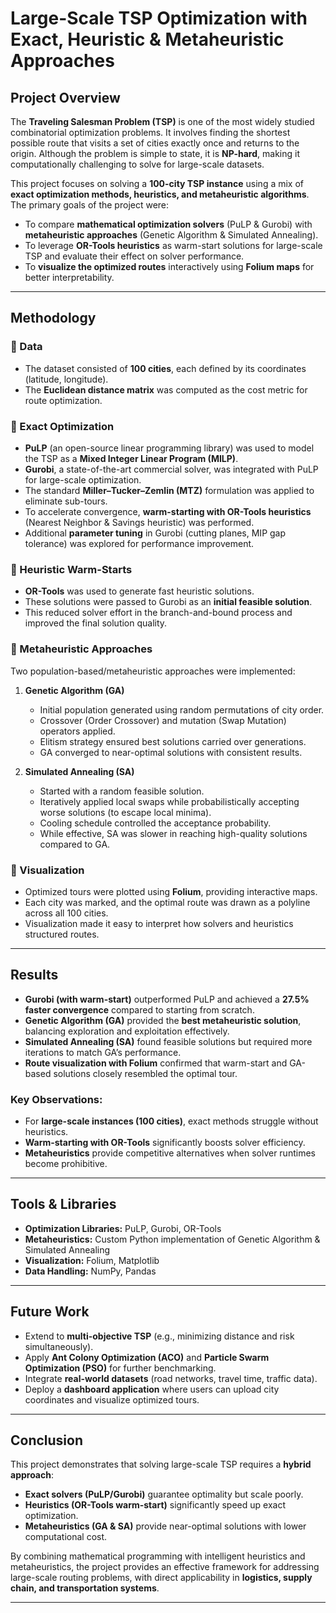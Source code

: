 # Large-Scale TSP Optimization with Exact, Heuristic & Metaheuristic Approaches

##  Project Overview

The **Traveling Salesman Problem (TSP)** is one of the most widely studied combinatorial optimization problems. It involves finding the shortest possible route that visits a set of cities exactly once and returns to the origin. Although the problem is simple to state, it is **NP-hard**, making it computationally challenging to solve for large-scale datasets.

This project focuses on solving a **100-city TSP instance** using a mix of **exact optimization methods, heuristics, and metaheuristic algorithms**. The primary goals of the project were:

* To compare **mathematical optimization solvers** (PuLP & Gurobi) with **metaheuristic approaches** (Genetic Algorithm & Simulated Annealing).
* To leverage **OR-Tools heuristics** as warm-start solutions for large-scale TSP and evaluate their effect on solver performance.
* To **visualize the optimized routes** interactively using **Folium maps** for better interpretability.

---

##  Methodology

### 🔹 Data

* The dataset consisted of **100 cities**, each defined by its coordinates (latitude, longitude).
* The **Euclidean distance matrix** was computed as the cost metric for route optimization.

### 🔹 Exact Optimization

* **PuLP** (an open-source linear programming library) was used to model the TSP as a **Mixed Integer Linear Program (MILP)**.
* **Gurobi**, a state-of-the-art commercial solver, was integrated with PuLP for large-scale optimization.
* The standard **Miller–Tucker–Zemlin (MTZ)** formulation was applied to eliminate sub-tours.
* To accelerate convergence, **warm-starting with OR-Tools heuristics** (Nearest Neighbor & Savings heuristic) was performed.
* Additional **parameter tuning** in Gurobi (cutting planes, MIP gap tolerance) was explored for performance improvement.

### 🔹 Heuristic Warm-Starts

* **OR-Tools** was used to generate fast heuristic solutions.
* These solutions were passed to Gurobi as an **initial feasible solution**.
* This reduced solver effort in the branch-and-bound process and improved the final solution quality.

### 🔹 Metaheuristic Approaches

Two population-based/metaheuristic approaches were implemented:

1. **Genetic Algorithm (GA)**

   * Initial population generated using random permutations of city order.
   * Crossover (Order Crossover) and mutation (Swap Mutation) operators applied.
   * Elitism strategy ensured best solutions carried over generations.
   * GA converged to near-optimal solutions with consistent results.

2. **Simulated Annealing (SA)**

   * Started with a random feasible solution.
   * Iteratively applied local swaps while probabilistically accepting worse solutions (to escape local minima).
   * Cooling schedule controlled the acceptance probability.
   * While effective, SA was slower in reaching high-quality solutions compared to GA.

### 🔹 Visualization

* Optimized tours were plotted using **Folium**, providing interactive maps.
* Each city was marked, and the optimal route was drawn as a polyline across all 100 cities.
* Visualization made it easy to interpret how solvers and heuristics structured routes.

---

##  Results

* **Gurobi (with warm-start)** outperformed PuLP and achieved a **27.5% faster convergence** compared to starting from scratch.
* **Genetic Algorithm (GA)** provided the **best metaheuristic solution**, balancing exploration and exploitation effectively.
* **Simulated Annealing (SA)** found feasible solutions but required more iterations to match GA’s performance.
* **Route visualization with Folium** confirmed that warm-start and GA-based solutions closely resembled the optimal tour.

### Key Observations:

* For **large-scale instances (100 cities)**, exact methods struggle without heuristics.
* **Warm-starting with OR-Tools** significantly boosts solver efficiency.
* **Metaheuristics** provide competitive alternatives when solver runtimes become prohibitive.

---

##  Tools & Libraries

* **Optimization Libraries:** PuLP, Gurobi, OR-Tools
* **Metaheuristics:** Custom Python implementation of Genetic Algorithm & Simulated Annealing
* **Visualization:** Folium, Matplotlib
* **Data Handling:** NumPy, Pandas

---

##  Future Work

* Extend to **multi-objective TSP** (e.g., minimizing distance and risk simultaneously).
* Apply **Ant Colony Optimization (ACO)** and **Particle Swarm Optimization (PSO)** for further benchmarking.
* Integrate **real-world datasets** (road networks, travel time, traffic data).
* Deploy a **dashboard application** where users can upload city coordinates and visualize optimized tours.

---

##  Conclusion

This project demonstrates that solving large-scale TSP requires a **hybrid approach**:

* **Exact solvers (PuLP/Gurobi)** guarantee optimality but scale poorly.
* **Heuristics (OR-Tools warm-start)** significantly speed up exact optimization.
* **Metaheuristics (GA & SA)** provide near-optimal solutions with lower computational cost.

By combining mathematical programming with intelligent heuristics and metaheuristics, the project provides an effective framework for addressing large-scale routing problems, with direct applicability in **logistics, supply chain, and transportation systems**.

---


